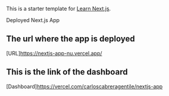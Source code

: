 This is a starter template for [Learn Next.js](https://nextjs.org/learn).

Deployed Next.js App

## The url where the app is deployed

[URL]https://nextjs-app-nu.vercel.app/

## This is the link of the dashboard

[Dashboard]https://vercel.com/carloscabreragentile/nextjs-app
